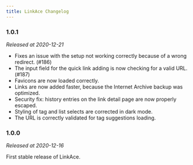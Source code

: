 ```yaml
---
title: LinkAce Changelog
---
```


### 1.0.1

_Released at 2020-12-21_

* Fixes an issue with the setup not working correctly because of a wrong redirect. (#186)
* The input field for the quick link adding is now checking for a valid URL. (#187)
* Favicons are now loaded correctly.
* Links are now added faster, because the Internet Archive backup was optimized.
* Security fix: history entries on the link detail page are now properly escaped.
* Styling of tag and list selects are corrected in dark mode.
* The URL is correctly validated for tag suggestions loading.
 

### 1.0.0

_Released at 2020-12-16_

First stable release of LinkAce. 
